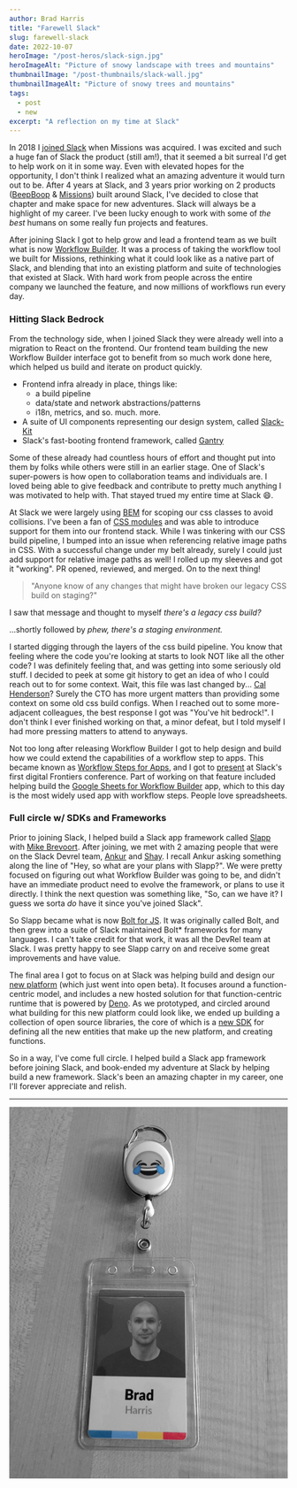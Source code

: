 ```yaml
---
author: Brad Harris
title: "Farewell Slack"
slug: farewell-slack
date: 2022-10-07
heroImage: "/post-heros/slack-sign.jpg"
heroImageAlt: "Picture of snowy landscape with trees and mountains"
thumbnailImage: "/post-thumbnails/slack-wall.jpg"
thumbnailImageAlt: "Picture of snowy trees and mountains"
tags:
  - post
  - new
excerpt: "A reflection on my time at Slack"
---
```


In 2018 I [joined Slack][] when Missions was acquired. I was excited and such a huge fan of Slack the product (still am!), that it seemed a bit surreal I'd get to help work on it in some way. Even with elevated hopes for the opportunity, I don't think I realized what an amazing adventure it would turn out to be. After 4 years at Slack, and 3 years prior working on 2 products ([BeepBoop][] & [Missions][]) built around Slack, I've decided to close that chapter and make space for new adventures. Slack will always be a highlight of my career. I've been lucky enough to work with some of _the best_ humans on some really fun projects and features.

After joining Slack I got to help grow and lead a frontend team as we built what is now [Workflow Builder][]. It was a process of taking the workflow tool we built for Missions, rethinking what it could look like as a native part of Slack, and blending that into an existing platform and suite of technologies that existed at Slack. With hard work from people across the entire company we launched the feature, and now millions of workflows run every day.

### Hitting Slack Bedrock

From the technology side, when I joined Slack they were already well into a migration to React on the frontend. Our frontend team building the new Workflow Builder interface got to benefit from so much work done here, which helped us build and iterate on product quickly.

* Frontend infra already in place, things like:
  * a build pipeline
  * data/state and network abstractions/patterns
  * i18n, metrics, and so. much. more.
* A suite of UI components representing our design system, called [Slack-Kit][]
* Slack's fast-booting frontend framework, called [Gantry][]

Some of these already had countless hours of effort and thought put into them by folks while others were still in an earlier stage. One of Slack's super-powers is how open to collaboration teams and individuals are. I loved being able to give feedback and contribute to pretty much anything I was motivated to help with. That stayed trued my entire time at Slack 😄.

At Slack we were largely using [BEM][] for scoping our css classes to avoid collisions. I've been a fan of [CSS modules][] and was able to introduce support for them into our frontend stack. While I was tinkering with our CSS build pipeline, I bumped into an issue when referencing relative image paths in CSS. With a successful change under my belt already, surely I could just add support for relative image paths as well! I rolled up my sleeves and got it "working". PR opened, reviewed, and merged. On to the next thing!

> "Anyone know of any changes that might have broken our legacy CSS build on staging?"

I saw that message and thought to myself _there's a legacy css build?_

...shortly followed by _phew, there's a staging environment._

I started digging through the layers of the css build pipeline. You know that feeling where the code you're looking at starts to look NOT like all the other code? I was definitely feeling that, and was getting into some seriously old stuff. I decided to peek at some git history to get an idea of who I could reach out to for some context. Wait, this file was last changed by... [Cal Henderson][]? Surely the CTO has more urgent matters than providing some context on some old css build configs. When I reached out to some more-adjacent colleagues, the best response I got was "You've hit bedrock!". I don't think I ever finished working on that, a minor defeat, but I told myself I had more pressing matters to attend to anyways.

Not too long after releasing Workflow Builder I got to help design and build how we could extend the capabilities of a workflow step to apps. This became known as [Workflow Steps for Apps][], and I got to [present][frontiers] at Slack's first digital Frontiers conference. Part of working on that feature included helping build the [Google Sheets for Workflow Builder][] app, which to this day is the most widely used app with workflow steps. People love spreadsheets.

### Full circle w/ SDKs and Frameworks

Prior to joining Slack, I helped build a Slack app framework called [Slapp][] with [Mike Brevoort][]. After joining, we met with 2 amazing people that were on the Slack Devrel team, [Ankur][] and [Shay][]. I recall Ankur asking something along the line of "Hey, so what are your plans with Slapp?". We were pretty focused on figuring out what Workflow Builder was going to be, and didn't have an immediate product need to evolve the framework, or plans to use it directly. I think the next question was something like, "So, can we have it? I guess we sorta _do_ have it since you've joined Slack".

So Slapp became what is now [Bolt for JS][]. It was originally called Bolt, and then grew into a suite of Slack maintained Bolt* frameworks for many languages. I can't take credit for that work, it was all the DevRel team at Slack. I was pretty happy to see Slapp carry on and receive some great improvements and have value.

The final area I got to focus on at Slack was helping build and design our [new platform][] (which just went into open beta). It focuses around a function-centric model, and includes a new hosted solution for that function-centric runtime that is powered by [Deno][]. As we prototyped, and circled around what building for this new platform could look like, we ended up building a collection of open source libraries, the core of which is a [new SDK][] for defining all the new entities that make up the new platform, and creating functions.

So in a way, I've come full circle. I helped build a Slack app framework before joining Slack, and book-ended my adventure at Slack by helping build a new framework. Slack's been an amazing chapter in my career, one I'll forever appreciate and relish.

---

![My Slack Badge in black and white](/images/slack-badge-mono.jpg)

[joined Slack]: https://slack.com/blog/productivity/slack-acquires-robot-pencils-missions-to-make-it-easy-for-non-tech-teams-to-streamline-work
[Workflow Builder]: https://slack.com/features/workflow-automation
[BeepBoop]: https://www.producthunt.com/posts/beep-boop
[Missions]: https://www.producthunt.com/posts/missions
[Slack-Kit]: https://slack.engineering/the-gradual-design-system-how-we-built-slack-kit/
[Gantry]: https://slack.engineering/gantry-slacks-fast-booting-frontend-framework/
[BEM]: https://getbem.com/
[CSS modules]: https://css-tricks.com/css-modules-part-1-need/
[Cal Henderson]: https://twitter.com/iamcal
[Workflow Steps for Apps]: https://api.slack.com/workflows/steps
[frontiers]: https://youtu.be/uKV4CztGOQ0
[Google Sheets for Workflow Builder]: https://missionsai.slack.com/apps/A01AWGA48G6-google-sheets-for-workflow-builder?tab=more_info
[Slapp]: https://medium.com/beep-boop-hq/slapp-a-new-library-for-slack-apps-13a6e91b6bf
[Mike Brevoort]: https://twitter.com/mbrevoort
[Ankur]: https://twitter.com/aoberoi
[Shay]: https://twitter.com/shaydewael
[Bolt for JS]: https://slack.dev/bolt-js/concepts
[new platform]: https://api.slack.com/future
[Deno]: https://deno.com/blog/slack-open-beta
[new SDK]: https://github.com/slackapi/deno-slack-sdk